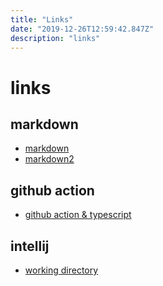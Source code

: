 ```yaml
---
title: "Links"
date: "2019-12-26T12:59:42.847Z"
description: "links"
---
```


# links

## markdown
* [markdown](https://guides.github.com/features/mastering-markdown/)
* [markdown2](https://wikidocs.net/1678)

## github action
* [github action & typescript](https://ahnheejong.name/articles/receive-new-room-notification-mails-using-github-action/)

## intellij
* [working directory](https://stackoverflow.com/questions/19838334/what-is-a-working-directory-in-intellij-idea)